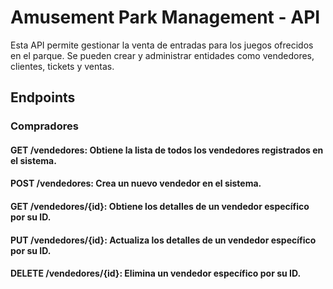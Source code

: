 # Amusement Park Management - API

Esta API permite gestionar la venta de entradas para los juegos ofrecidos en el parque. 
Se pueden crear y administrar entidades como vendedores, clientes, tickets y ventas.

## Endpoints
### Compradores
#### GET /vendedores: Obtiene la lista de todos los vendedores registrados en el sistema.
#### POST /vendedores: Crea un nuevo vendedor en el sistema.
#### GET /vendedores/{id}: Obtiene los detalles de un vendedor específico por su ID.
#### PUT /vendedores/{id}: Actualiza los detalles de un vendedor específico por su ID.
#### DELETE /vendedores/{id}: Elimina un vendedor específico por su ID.
